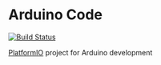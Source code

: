 # Arduino Code

[![Build Status](https://travis-ci.com/enes100-drop-the-base/arduino-vscode.svg?branch=master)](https://travis-ci.com/enes100-drop-the-base/arduino-vscode)

[PlatformIO](https://platformio.org/) project for Arduino development
